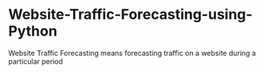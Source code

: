# Website-Traffic-Forecasting-using-Python
Website Traffic Forecasting means forecasting traffic on a website during a particular period
